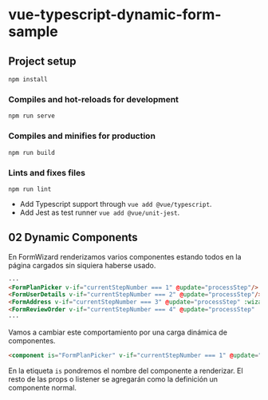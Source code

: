 # vue-typescript-dynamic-form-sample

## Project setup
```
npm install
```

### Compiles and hot-reloads for development
```
npm run serve
```

### Compiles and minifies for production
```
npm run build
```

### Lints and fixes files
```
npm run lint
```

- Add Typescript support through `vue add @vue/typescript`.
- Add Jest as test runner `vue add @vue/unit-jest`.

## 02 Dynamic Components

En FormWizard renderizamos varios componentes estando todos en la página cargados sin siquiera haberse usado.

```html
···
<FormPlanPicker v-if="currentStepNumber === 1" @update="processStep"/>
<FormUserDetails v-if="currentStepNumber === 2" @update="processStep"/>
<FormAddress v-if="currentStepNumber === 3" @update="processStep" :wizard-data="form" />
<FormReviewOrder v-if="currentStepNumber === 4" @update="processStep" :wizard-data="form" />
···
```

Vamos a cambiar este comportamiento por una carga dinámica de componentes.

```html
<component is="FormPlanPicker" v-if="currentStepNumber === 1" @update="processStep" />
```

En la etiqueta `is` pondremos el nombre del componente a renderizar. El resto de las props o listener se agregarán como la definición un componente normal.
